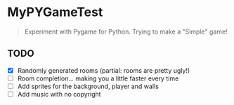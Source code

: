 
# MyPYGameTest

> Experiment with Pygame for Python. Trying to make a "Simple" game!

## TODO

- [X] Randomly generated rooms (partial: rooms are pretty ugly!)
- [ ] Room completion... making you a little faster every time
- [ ] Add sprites for the background, player and walls
- [ ] Add music with no copyright
